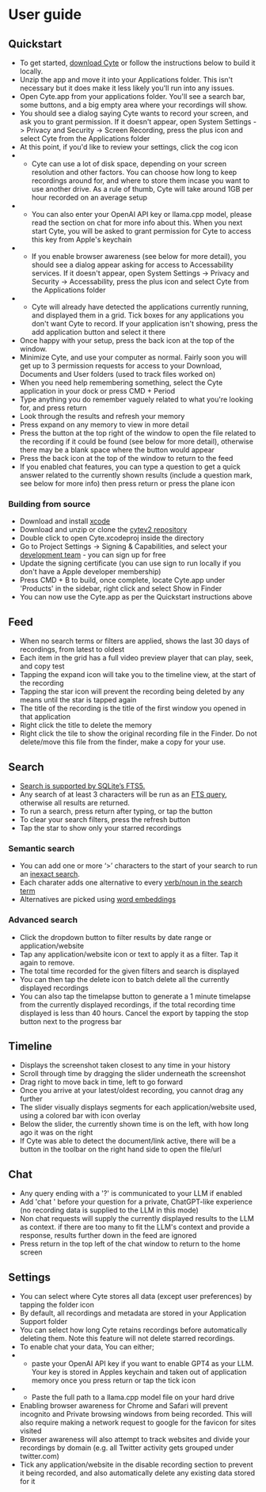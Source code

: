 # User guide

## Quickstart

- To get started, [download Cyte](https://cyte.io/) or follow the instructions below to build it locally.
- Unzip the app and move it into your Applications folder. This isn't necessary but it does make it less likely you'll run into any issues.
- Open Cyte.app from your applications folder. You'll see a search bar, some buttons, and a big empty area where your recordings will show.
- You should see a dialog saying Cyte wants to record your screen, and ask you to grant permission. If it doesn't appear, open System Settings -> Privacy and Security -> Screen Recording, press the plus icon and select Cyte from the Applications folder
- At this point, if you'd like to review your settings, click the cog icon
- - Cyte can use a lot of disk space, depending on your screen resolution and other factors. You can choose how long to keep recordings around for, and where to store them incase you want to use another drive. As a rule of thumb, Cyte will take around 1GB per hour recorded on an average setup
- - You can also enter your OpenAI API key or llama.cpp model, please read the section on chat for more info about this. When you next start Cyte, you will be asked to grant permission for Cyte to access this key from Apple's keychain
- - If you enable browser awareness (see below for more detail), you should see a dialog appear asking for access to Accessability services. If it doesn't appear, open System Settings -> Privacy and Security -> Accessability, press the plus icon and select Cyte from the Applications folder
- - Cyte will already have detected the applications currently running, and displayed them in a grid. Tick boxes for any applications you don't want Cyte to record. If your application isn't showing, press the add application button and select it there
- Once happy with your setup, press the back icon at the top of the window.
- Minimize Cyte, and use your computer as normal. Fairly soon you will get up to 3 permission requests for access to your Download, Documents and User folders (used to track files worked on)
- When you need help remembering something, select the Cyte application in your dock or press CMD + Period
- Type anything you do remember vaguely related to what you're looking for, and press return
- Look through the results and refresh your memory
- Press expand on any memory to view in more detail
- Press the button at the top right of the window to open the file related to the recording if it could be found (see below for more detail), otherwise there may be a blank space where the button would appear
- Press the back icon at the top of the window to return to the feed
- If you enabled chat features, you can type a question to get a quick answer related to the currently shown results (include a question mark, see below for more info) then press return or press the plane icon

### Building from source

- Download and install [xcode](https://developer.apple.com/xcode/)
- Download and unzip or clone the [cytev2 repository](https://github.com/shaunnarayan/cytev2)
- Double click to open Cyte.xcodeproj inside the directory
- Go to Project Settings -> Signing & Capabilities, and select your [development team](https://developer.apple.com/programs/) - you can sign up for free
- Update the signing certificate (you can use sign to run locally if you don't have a Apple developer membership)
- Press CMD + B to build, once complete, locate Cyte.app under 'Products' in the sidebar, right click and select Show in Finder
- You can now use the Cyte.app as per the Quickstart instructions above

## Feed

- When no search terms or filters are applied, shows the last 30 days of recordings, from latest to oldest
- Each item in the grid has a full video preview player that can play, seek, and copy test
- Tapping the expand icon will take you to the timeline view, at the start of the recording
- Tapping the star icon will prevent the recording being deleted by any means until the star is tapped again
- The title of the recording is the title of the first window you opened in that application
- Right click the title to delete the memory
- Right click the tile to show the original recording file in the Finder. Do not delete/move this file from the finder, make a copy for your use.

## Search

- [Search is supported by SQLite’s FTS5.](https://github.com/shaunnarayan/cytev2/blob/main/Cyte/Retain/Memory.swift#:~:text=func%20search)
- Any search of at least 3 characters will be run as an [FTS query](https://www.sqlite.org/fts5.html#full_text_query_syntax), otherwise all results are returned. 
- To run a search, press return after typing, or tap the button
- To clear your search filters, press the refresh button
- Tap the star to show only your starred recordings


### Semantic search
- You can add one or more ‘>’ characters to the start of your search to run an [inexact search](https://github.com/shaunnarayan/cytev2/blob/main/Cyte/Retain/Memory.swift#:~:text=expanding%20+=%201). 
- Each charater adds one alternative to every [verb/noun in the search term](https://developer.apple.com/documentation/naturallanguage/identifying_parts_of_speech)
- Alternatives are picked using [word embeddings](https://developer.apple.com/documentation/naturallanguage/nlembedding)


### Advanced search

- Click the dropdown button to filter results by date range or application/website
- Tap any application/website icon or text to apply it as a filter. Tap it again to remove.
- The total time recorded for the given filters and search is displayed
- You can then tap the delete icon to batch delete all the currently displayed recordings
- You can also tap the timelapse button to generate a 1 minute timelapse from the currently displayed recordings, if the total recording time displayed is less than 40 hours. Cancel the export by tapping the stop button next to the progress bar

## Timeline

- Displays the screenshot taken closest to any time in your history
- Scroll through time by dragging the slider underneath the screenshot
- Drag right to move back in time, left to go forward
- Once you arrive at your latest/oldest recording, you cannot drag any further
- The slider visually displays segments for each application/website used, using a colored bar with icon overlay
- Below the slider, the currently shown time is on the left, with how long ago it was on the right
- If Cyte was able to detect the document/link active, there will be a button in the toolbar on the right hand side to open the file/url

## Chat

- Any query ending with a '?' is communicated to your LLM if enabled
- Add 'chat ' before your question for a private, ChatGPT-like experience (no recording data is supplied to the LLM in this mode)
- Non chat requests will supply the currently displayed results to the LLM as context. if there are too many to fit the LLM's context and provide a response, results further down in the feed are ignored
- Press return in the top left of the chat window to return to the home screen

## Settings

- You can select where Cyte stores all data (except user preferences) by tapping the folder icon
- By default, all recordings and metadata are stored in your Application Support folder
- You can select how long Cyte retains recordings before automatically deleting them. Note this feature will not delete starred recordings.
- To enable chat your data, You can either;
- - paste your OpenAI API key if you want to enable GPT4 as your LLM. Your key is stored in Apples keychain and taken out of application memory once you press return or tap the tick icon
- - Paste the full path to a llama.cpp model file on your hard drive
- Enabling browser awareness for Chrome and Safari will prevent incognito and Private browsing windows from being recorded. This will also require making a network request to google for the favicon for sites visited
- Browser awareness will also attempt to track websites and divide your recordings by domain (e.g. all Twitter activity gets grouped under twitter.com)
- Tick any application/website in the disable recording section to prevent it being recorded, and also automatically delete any existing data stored for it